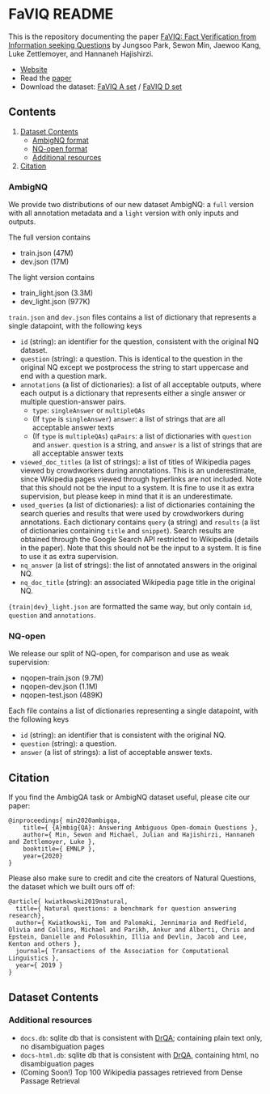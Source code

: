 # FaVIQ README

This is the repository documenting the paper
[FaVIQ: Fact Verification from Information seeking Questions]()
by Jungsoo Park, Sewon Min, Jaewoo Kang, Luke Zettlemoyer, and Hannaneh Hajishirzi.

* [Website]()
* Read the [paper]()
* Download the dataset: [FaVIQ A set]() / [FaVIQ D set]()

## Contents
1. [Dataset Contents](#dataset-contents)
    * [AmbigNQ format](#ambignq)
    * [NQ-open format](#nq-open)
    * [Additional resources](#additional-resources)
2. [Citation](#citation)

### AmbigNQ

We provide two distributions of our new dataset AmbigNQ: a `full` version with all annotation metadata
and a `light` version with only inputs and outputs.

The full version contains
- train.json (47M)
- dev.json (17M)

The light version contains
- train_light.json (3.3M)
- dev_light.json (977K)

`train.json` and `dev.json` files contains a list of dictionary that represents a single datapoint, with the following keys

- `id` (string): an identifier for the question, consistent with the original NQ dataset.
- `question` (string): a question. This is identical to the question in the original NQ except we postprocess the string to start uppercase and end with a question mark.
- `annotations` (a list of dictionaries): a list of all acceptable outputs, where each output is a dictionary that represents either a single answer or multiple question-answer pairs.
    - `type`: `singleAnswer` or `multipleQAs`
    - (If `type` is `singleAnswer`) `answer`: a list of strings that are all acceptable answer texts
    - (If `type` is `multipleQAs`) `qaPairs`: a list of dictionaries with `question` and `answer`. `question` is a string, and `answer` is a list of strings that are all acceptable answer texts
- `viewed_doc_titles` (a list of strings): a list of titles of Wikipedia pages viewed by crowdworkers during annotations. This is an underestimate, since Wikipedia pages viewed through hyperlinks are not included. Note that this should not be the input to a system. It is fine to use it as extra supervision, but please keep in mind that it is an underestimate.
- `used_queries` (a list of dictionaries): a list of dictionaries containing the search queries and results that were used by crowdworkers during annotations. Each dictionary contains `query` (a string) and `results` (a list of dictionaries containing `title` and `snippet`). Search results are obtained through the Google Search API restricted to Wikipedia (details in the paper). Note that this should not be the input to a system. It is fine to use it as extra supervision.
- `nq_answer` (a list of strings): the list of annotated answers in the original NQ.
- `nq_doc_title` (string): an associated Wikipedia page title in the original NQ.

`{train|dev}_light.json` are formatted the same way, but only contain `id`, `question` and `annotations`.

### NQ-open

We release our split of NQ-open, for comparison and use as weak supervision:

- nqopen-train.json (9.7M)
- nqopen-dev.json (1.1M)
- nqopen-test.json (489K)

Each file contains a list of dictionaries representing a single datapoint, with the following keys

- `id` (string): an identifier that is consistent with the original NQ.
- `question` (string): a question.
- `answer` (a list of strings): a list of acceptable answer texts.


## Citation

If you find the AmbigQA task or AmbigNQ dataset useful, please cite our paper:
```
@inproceedings{ min2020ambigqa,
    title={ {A}mbig{QA}: Answering Ambiguous Open-domain Questions },
    author={ Min, Sewon and Michael, Julian and Hajishirzi, Hannaneh and Zettlemoyer, Luke },
    booktitle={ EMNLP },
    year={2020}
}
```

Please also make sure to credit and cite the creators of Natural Questions,
the dataset which we built ours off of:
```
@article{ kwiatkowski2019natural,
  title={ Natural questions: a benchmark for question answering research},
  author={ Kwiatkowski, Tom and Palomaki, Jennimaria and Redfield, Olivia and Collins, Michael and Parikh, Ankur and Alberti, Chris and Epstein, Danielle and Polosukhin, Illia and Devlin, Jacob and Lee, Kenton and others },
  journal={ Transactions of the Association for Computational Linguistics },
  year={ 2019 }
}
```


## Dataset Contents


### Additional resources

- `docs.db`: sqlite db that is consistent with [DrQA](https://github.com/facebookresearch/DrQA); containing plain text only, no disambiguation pages
- `docs-html.db`: sqlite db that is consistent with [DrQA](https://github.com/facebookresearch/DrQA), containing html, no disambiguation pages
- (Coming Soon!) Top 100 Wikipedia passages retrieved from Dense Passage Retrieval
